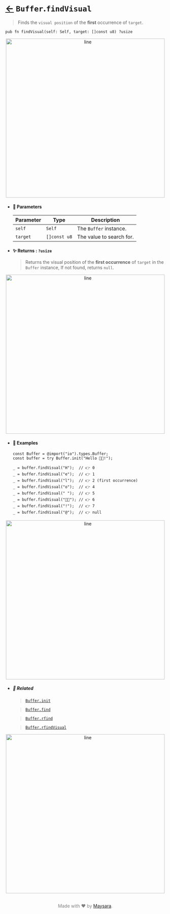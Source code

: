 # [←](../Buffer.md) `Buffer`.`findVisual`

> Finds the `visual position` of the **first** occurrence of `target`.

```zig
pub fn findVisual(self: Self, target: []const u8) ?usize
```

<div align="center">
<img src="https://raw.githubusercontent.com/maysara-elshewehy/io-bench/refs/heads/main/dist/img/md/line.png" alt="line" style="width:500px;"/>
</div>

- #### 🧩 Parameters

    | Parameter | Type         | Description              |
    | --------- | ------------ | ------------------------ |
    | `self`    | `Self`       | The `Buffer` instance.   |
    | `target`  | `[]const u8` | The value to search for. |

- #### ✨ Returns : `?usize`

    > Returns the visual position of the **first occurrence** of `target` in the `Buffer` instance, If not found, returns `null`.

<div align="center">
<img src="https://raw.githubusercontent.com/maysara-elshewehy/io-bench/refs/heads/main/dist/img/md/line.png" alt="line" style="width:500px;"/>
</div>

- #### 🧪 Examples

    ```zig
    const Buffer = @import("io").types.Buffer;
    const buffer = try Buffer.init("Hello 👨‍🏭!");
    ```

    ```zig
    _ = buffer.findVisual("H");  // 👉 0
    _ = buffer.findVisual("e");  // 👉 1
    _ = buffer.findVisual("l");  // 👉 2 (first occurrence)
    _ = buffer.findVisual("o");  // 👉 4
    _ = buffer.findVisual(" ");  // 👉 5
    _ = buffer.findVisual("👨‍🏭"); // 👉 6
    _ = buffer.findVisual("!");  // 👉 7
    _ = buffer.findVisual("@");  // 👉 null
    ```

<div align="center">
<img src="https://raw.githubusercontent.com/maysara-elshewehy/io-bench/refs/heads/main/dist/img/md/line.png" alt="line" style="width:500px;"/>
</div>

- ##### 🔗 Related

  > [`Buffer.init`](./init.md)

  > [`Buffer.find`](./find.md)

  > [`Buffer.rfind`](./rfind.md)

  > [`Buffer.rfindVisual`](./rfindVisual.md)

<div align="center">
<img src="https://raw.githubusercontent.com/maysara-elshewehy/io-bench/refs/heads/main/dist/img/md/line.png" alt="line" style="width:500px;"/>
</div>

<p align="center" style="color:grey;"><br />Made with ❤️ by <a href="http://github.com/maysara-elshewehy" target="blank">Maysara</a>.</p>